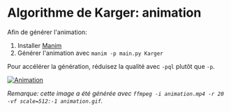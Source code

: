# Algorithme de Karger: animation

Afin de générer l'animation:

1. Installer [Manim](https://www.manim.community/)
2. Générer l'animation avec `manim -p main.py Karger`

Pour accélérer la génération, réduisez la qualité avec `-pql` plutôt que `-p`.

[![Animation](animation.gif)](animation.mp4)

_Remarque: cette image a été générée avec `ffmpeg -i animation.mp4 -r 20 -vf scale=512:-1 animation.gif`._

